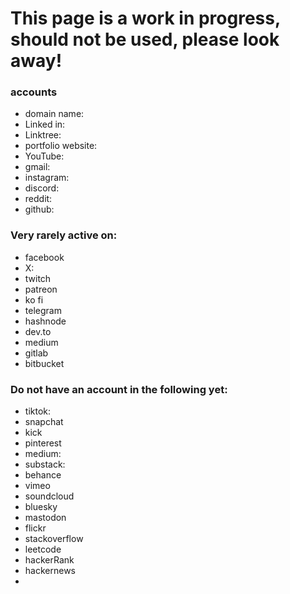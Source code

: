 # This page is a work in progress, should not be used, please look away!


### accounts
- domain name:
- Linked in:
- Linktree:
- portfolio website: 
- YouTube:
- gmail:
- instagram:
- discord:
- reddit:
- github: 

### Very rarely active on:
- facebook
- X:
- twitch
- patreon
- ko fi
- telegram
- hashnode
- dev.to
- medium
- gitlab
- bitbucket


### Do not have an account in the following yet:
- tiktok:
- snapchat
- kick
- pinterest
- medium:
- substack:
- behance
- vimeo
- soundcloud
- bluesky
- mastodon
- flickr
- stackoverflow
- leetcode
- hackerRank
- hackernews
- 

<!--
**Finn-Gaughan/Finn-Gaughan** is a ✨ _special_ ✨ repository because its `README.md` (this file) appears on your GitHub profile.

Here are some ideas to get you started:

- 🔭 I’m currently working on ...
- 🌱 I’m currently learning ...
- 👯 I’m looking to collaborate on ...
- 🤔 I’m looking for help with ...
- 💬 Ask me about ...
- 📫 How to reach me: ...
- 😄 Pronouns: ...
- ⚡ Fun fact: ...
-->
